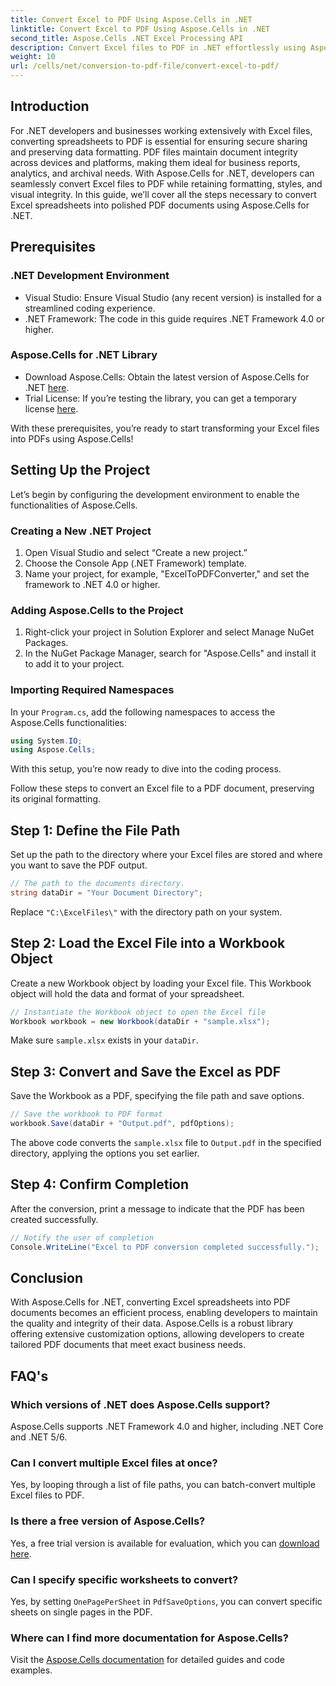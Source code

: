 ```yaml
---
title: Convert Excel to PDF Using Aspose.Cells in .NET
linktitle: Convert Excel to PDF Using Aspose.Cells in .NET
second_title: Aspose.Cells .NET Excel Processing API
description: Convert Excel files to PDF in .NET effortlessly using Aspose.Cells. This step-by-step guide provides .NET developers with code snippets, setup tips, and troubleshooting FAQs.
weight: 10
url: /cells/net/conversion-to-pdf-file/convert-excel-to-pdf/
---
```

## Introduction

For .NET developers and businesses working extensively with Excel files, converting spreadsheets to PDF is essential for ensuring secure sharing and preserving data formatting. PDF files maintain document integrity across devices and platforms, making them ideal for business reports, analytics, and archival needs. With Aspose.Cells for .NET, developers can seamlessly convert Excel files to PDF while retaining formatting, styles, and visual integrity. In this guide, we’ll cover all the steps necessary to convert Excel spreadsheets into polished PDF documents using Aspose.Cells for .NET.

## Prerequisites

### .NET Development Environment
- Visual Studio: Ensure Visual Studio (any recent version) is installed for a streamlined coding experience.
- .NET Framework: The code in this guide requires .NET Framework 4.0 or higher.

### Aspose.Cells for .NET Library
- Download Aspose.Cells: Obtain the latest version of Aspose.Cells for .NET [here](https://releases.aspose.com/cells/net/).
- Trial License: If you’re testing the library, you can get a temporary license [here](https://purchase.aspose.com/temporary-license/).

With these prerequisites, you’re ready to start transforming your Excel files into PDFs using Aspose.Cells!

## Setting Up the Project

Let’s begin by configuring the development environment to enable the functionalities of Aspose.Cells.

### Creating a New .NET Project
1. Open Visual Studio and select “Create a new project.”
2. Choose the Console App (.NET Framework) template.
3. Name your project, for example, "ExcelToPDFConverter," and set the framework to .NET 4.0 or higher.

### Adding Aspose.Cells to the Project
1. Right-click your project in Solution Explorer and select Manage NuGet Packages.
2. In the NuGet Package Manager, search for "Aspose.Cells" and install it to add it to your project.

### Importing Required Namespaces
In your `Program.cs`, add the following namespaces to access the Aspose.Cells functionalities:
```csharp
using System.IO;
using Aspose.Cells;
```

With this setup, you’re now ready to dive into the coding process.

Follow these steps to convert an Excel file to a PDF document, preserving its original formatting.

## Step 1: Define the File Path
Set up the path to the directory where your Excel files are stored and where you want to save the PDF output.

```csharp
// The path to the documents directory.
string dataDir = "Your Document Directory";
```

Replace `"C:\ExcelFiles\"` with the directory path on your system.

## Step 2: Load the Excel File into a Workbook Object
Create a new Workbook object by loading your Excel file. This Workbook object will hold the data and format of your spreadsheet.

```csharp
// Instantiate the Workbook object to open the Excel file
Workbook workbook = new Workbook(dataDir + "sample.xlsx");
```

Make sure `sample.xlsx` exists in your `dataDir`.

## Step 3: Convert and Save the Excel as PDF
Save the Workbook as a PDF, specifying the file path and save options.

```csharp
// Save the workbook to PDF format
workbook.Save(dataDir + "Output.pdf", pdfOptions);
```

The above code converts the `sample.xlsx` file to `Output.pdf` in the specified directory, applying the options you set earlier.

## Step 4: Confirm Completion
After the conversion, print a message to indicate that the PDF has been created successfully.

```csharp
// Notify the user of completion
Console.WriteLine("Excel to PDF conversion completed successfully.");
```

## Conclusion

With Aspose.Cells for .NET, converting Excel spreadsheets into PDF documents becomes an efficient process, enabling developers to maintain the quality and integrity of their data. Aspose.Cells is a robust library offering extensive customization options, allowing developers to create tailored PDF documents that meet exact business needs.

## FAQ's

### Which versions of .NET does Aspose.Cells support?
Aspose.Cells supports .NET Framework 4.0 and higher, including .NET Core and .NET 5/6.

### Can I convert multiple Excel files at once?
Yes, by looping through a list of file paths, you can batch-convert multiple Excel files to PDF.

### Is there a free version of Aspose.Cells?
Yes, a free trial version is available for evaluation, which you can [download here](https://releases.aspose.com/cells/net/).

### Can I specify specific worksheets to convert?
Yes, by setting `OnePagePerSheet` in `PdfSaveOptions`, you can convert specific sheets on single pages in the PDF.

### Where can I find more documentation for Aspose.Cells?
Visit the [Aspose.Cells documentation](https://reference.aspose.com/cells/net/) for detailed guides and code examples. 
